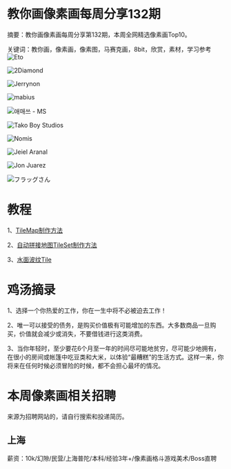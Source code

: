 # 教你画像素画每周分享132期

摘要：教你画像素画每周分享第132期，本周全网精选像素画Top10。

关键词：教你画，像素画，像素图，马赛克画，8bit，欣赏，素材，学习参考
![Eto](https://files.mdnice.com/user/10493/682738ee-f58b-4395-86a0-9b01bb95d906.png)

![2Diamond](https://files.mdnice.com/user/10493/d2fb1003-3b28-4c71-9d15-7d34ec03e5af.png)

![Jerrynon](https://files.mdnice.com/user/10493/60538811-bfc5-46bd-9174-59f009c4bffb.png)

![mabius](https://files.mdnice.com/user/10493/ac42cc95-ce91-4bda-af52-7222b2766274.png)

![애매쓰 - MS](https://files.mdnice.com/user/10493/13e5e9a6-c72d-4d31-83fc-b72aa06d05c5.jpeg)

![Tako Boy Studios](https://files.mdnice.com/user/10493/a3567108-65d3-4d64-b921-6fb5ddb5c00c.png)

![Nomis](https://files.mdnice.com/user/10493/a6e8e377-32e5-4856-b39e-ca78a0e2e2e5.jpeg)

![Jeiel Aranal](https://files.mdnice.com/user/10493/f33f5879-240d-4b30-bfed-bdf8be2337a7.jpeg)

![Jon Juarez](https://files.mdnice.com/user/10493/95ac2d72-8393-4822-af1b-73c58acdfcb6.jpeg)

![フラッグさん](https://files.mdnice.com/user/10493/362cacc0-8d66-405b-8e20-6d860e68dbf6.jpeg)

# 教程

1、[TileMap制作方法](https://mp.weixin.qq.com/s/QELjg2F_C3LyJcqZaW-5lw)

2、[自动拼接地图TileSet制作方法](https://mp.weixin.qq.com/s/l6U1tTiSC9ttdqxw4qmbWA)

3、[水面波纹Tile](https://mp.weixin.qq.com/s/r4h-UexvwHpxGq_dQ3-czg)


# 鸡汤摘录

1、选择一个你热爱的工作，你在一生中将不必被迫去工作！

2、唯一可以接受的债务，是购买价值极有可能增加的东西。大多数商品一旦购买，价值就会减少或消失，不要借钱进行这类消费。

3、当你年轻时，至少要花6个月至一年的时间尽可能地贫穷，尽可能少地拥有，在很小的房间或帐篷中吃豆类和大米，以体验“最糟糕”的生活方式。这样一来，你将来在任何时候必须冒险的时候，都不会担心最坏的情况。

# 本周像素画相关招聘

来源为招聘网站的，请自行搜索和投递简历。

## 上海

薪资：10k/幻隙/民营/上海普陀/本科/经验3年+/像素画格斗游戏美术/Boss直聘


